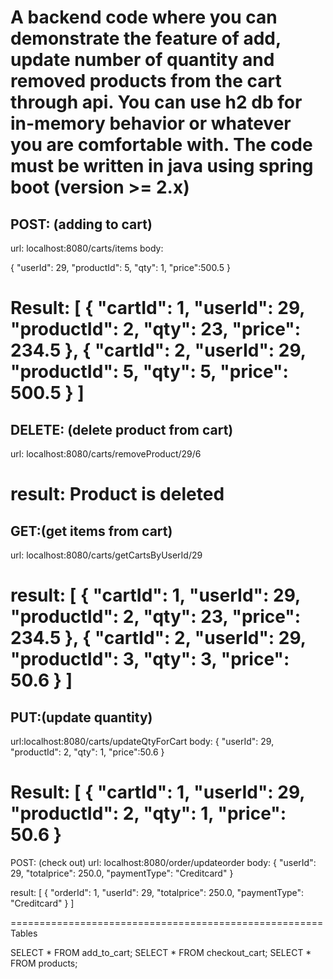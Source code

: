 A backend code where you can demonstrate the feature of add, update number of quantity and removed products from the cart through api. 
You can use h2 db for in-memory behavior or whatever you are comfortable with. The code must be written in java using spring boot (version >= 2.x)
==================================================================
POST: (adding to cart)
---------------------------
url: localhost:8080/carts/items
body:

{
"userId": 29,
"productId": 5,
"qty": 1,
"price":500.5
}

Result:
[
    {
        "cartId": 1,
        "userId": 29,
        "productId": 2,
        "qty": 23,
        "price": 234.5
    },
    {
        "cartId": 2,
        "userId": 29,
        "productId": 5,
        "qty": 5,
        "price": 500.5
    }
]
=========================================================================================
DELETE: (delete product from cart)
--------------------------------------
url: localhost:8080/carts/removeProduct/29/6

result:
Product is deleted
=========================================================================================
GET:(get items from cart)
--------------------------
url: localhost:8080/carts/getCartsByUserId/29

result:
[
    {
        "cartId": 1,
        "userId": 29,
        "productId": 2,
        "qty": 23,
        "price": 234.5
    },
    {
        "cartId": 2,
        "userId": 29,
        "productId": 3,
        "qty": 3,
        "price": 50.6
    }
]
=========================================================================================
PUT:(update quantity)
------------------------
url:localhost:8080/carts/updateQtyForCart
body:
{
"userId": 29,
"productId": 2,
"qty": 1,
"price":50.6
}

Result:
[
    {
        "cartId": 1,
        "userId": 29,
        "productId": 2,
        "qty": 1,
        "price": 50.6
    }
============================================================================================

POST: (check out)
url: localhost:8080/order/updateorder
body:
{
"userId": 29,
"totalprice": 250.0,
"paymentType": "Creditcard"
}

result:
[
    {
        "orderId": 1,
        "userId": 29,
        "totalprice": 250.0,
        "paymentType": "Creditcard"
    }
]

======================================================
Tables

SELECT * FROM add_to_cart;
SELECT * FROM checkout_cart;
SELECT * FROM products;